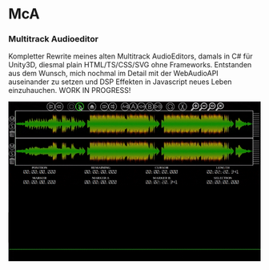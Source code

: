 # McA
### Multitrack Audioeditor

Kompletter Rewrite meines alten Multitrack AudioEditors, damals in C# für Unity3D, diesmal plain HTML/TS/CSS/SVG ohne Frameworks. Entstanden aus dem Wunsch, mich nochmal im Detail mit der WebAudioAPI auseinander zu setzen und DSP Effekten in Javascript neues Leben einzuhauchen. WORK IN PROGRESS!

![](https://github.com/MoritzNiggemeier/McA/blob/main/screenrec.gif?raw=true)
